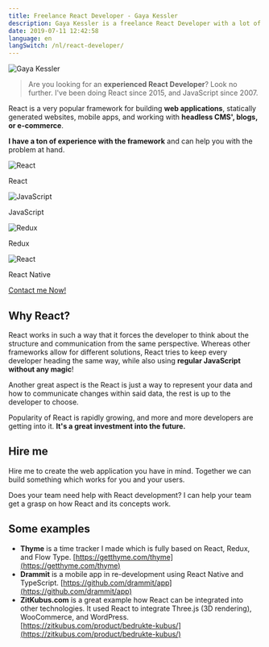 ```yaml
---
title: Freelance React Developer - Gaya Kessler
description: Gaya Kessler is a freelance React Developer with a lot of experience. The person you need.
date: 2019-07-11 12:42:58
language: en
langSwitch: /nl/react-developer/
---
```


<img class="avatar" src="/images/avatar.jpg" alt="Gaya Kessler" title="Gaya Kessler" />

> Are you looking for an **experienced React Developer**? Look no further. I've been doing React since 2015, and JavaScript since 2007.

React is a very popular framework for building **web applications**, statically generated websites, mobile apps, and working with **headless CMS', blogs, or e-commerce**.

**I have a ton of experience with the framework** and can help you with the problem at hand.

<section class="experience">
  <div class="experience__item">
    <img src="/images/react-logo.svg" alt="React">
    <p>React</p>
  </div>
  <div class="experience__item">
    <img src="/images/js-logo.svg" alt="JavaScript">
    <p>JavaScript</p>
  </div>
  <div class="experience__item">
    <img src="/images/redux-logo.svg" alt="Redux">
    <p>Redux</p>
  </div>
  <div class="experience__item">
    <img src="/images/react-logo.svg" alt="React">
    <p>React Native</p>
  </div>
</section>

<section class="contact-now">
    <a class="contact-now__link" href="#contact">Contact me Now!</a>
</section>

## Why React?

React works in such a way that it forces the developer to think about the structure and communication from the same perspective. Whereas other frameworks allow for different solutions, React tries to keep every developer heading the same way, while also using **regular JavaScript without any magic**!

Another great aspect is the React is just a way to represent your data and how to communicate changes within said data, the rest is up to the developer to choose.

Popularity of React is rapidly growing, and more and more developers are getting into it. **It's a great investment into the future.**

## Hire me

Hire me to create the web application you have in mind. Together we can build something which works for you and your users.

Does your team need help with React development? I can help your team get a grasp on how React and its concepts work.

## Some examples

- **Thyme** is a time tracker I made which is fully based on React, Redux, and Flow Type.
  [https://getthyme.com/thyme](https://getthyme.com/thyme)
- **Drammit** is a mobile app in re-development using React Native and TypeScript.
  [https://github.com/drammit/app](https://github.com/drammit/app)
- **ZitKubus.com** is a great example how React can be integrated into other technologies. It used React to integrate Three.js (3D rendering), WooCommerce, and WordPress.
  [https://zitkubus.com/product/bedrukte-kubus/](https://zitkubus.com/product/bedrukte-kubus/)
